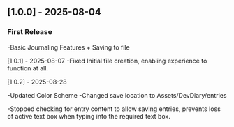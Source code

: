 ## \[1.0.0] - 2025-08-04

### First Release

-Basic Journaling Features + Saving to file

\[1.0.1] - 2025-08-07
-Fixed Initial file creation, enabling experience to function at all.

\[1.0.2] - 2025-08-28

-Updated Color Scheme
-Changed save location to Assets/DevDiary/entries

-Stopped checking for entry content to allow saving entries, prevents loss of active text box when typing into the required text box. 

